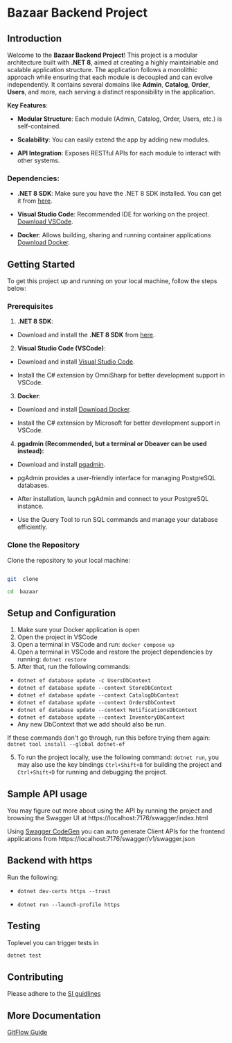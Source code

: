 # Bazaar Backend Project

  

## Introduction

  

Welcome to the **Bazaar Backend Project**! This project is a modular architecture built with **.NET 8**, aimed at creating a highly maintainable and scalable application structure. The application follows a monolithic approach while ensuring that each module is decoupled and can evolve independently. It contains several domains like **Admin**, **Catalog**, **Order**, **Users**, and more, each serving a distinct responsibility in the application.

  

**Key Features**:

-  **Modular Structure**: Each module (Admin, Catalog, Order, Users, etc.) is self-contained.

-  **Scalability**: You can easily extend the app by adding new modules.

-  **API Integration**: Exposes RESTful APIs for each module to interact with other systems.

  

### Dependencies:

-  **.NET 8 SDK**: Make sure you have the .NET 8 SDK installed. You can get it from [here](https://dotnet.microsoft.com/download).

-  **Visual Studio Code**: Recommended IDE for working on the project. [Download VSCode](https://code.visualstudio.com/).

-  **Docker**: Allows building, sharing and running container applications [Download Docker](https://www.docker.com/).
  

## Getting Started

  

To get this project up and running on your local machine, follow the steps below:

  

### Prerequisites

1.  **.NET 8 SDK**:

- Download and install the **.NET 8 SDK** from [here](https://dotnet.microsoft.com/download).

2.  **Visual Studio Code (VSCode)**:

- Download and install [Visual Studio Code](https://code.visualstudio.com/).

- Install the C# extension by OmniSharp for better development support in VSCode.

3.  **Docker**:

- Download and install [Download Docker](https://www.docker.com/).

- Install the C# extension by Microsoft for better development support in VSCode.

4.  **pgadmin (Recommended, but a terminal or Dbeaver can be used instead):**

- Download and install [pgadmin](https://www.pgadmin.org/download/).

- pgAdmin provides a user-friendly interface for managing PostgreSQL databases.

- After installation, launch pgAdmin and connect to your PostgreSQL instance.

- Use the Query Tool to run SQL commands and manage your database efficiently.

### Clone the Repository

  

Clone the repository to your local machine:

  

```bash

git  clone  

cd  bazaar
```

## Setup and Configuration

1. Make sure your Docker application is open
2. Open the project in VSCode
3. Open a terminal in VSCode and run: `docker compose up`
3. Open a terminal in VSCode and restore the project dependencies by running: `dotnet restore`
4. After that, run the following commands: 
- `dotnet ef database update -c UsersDbContext`
- `dotnet ef database update --context StoreDbContext`
- `dotnet ef database update --context CatalogDbContext`
- `dotnet ef database update --context OrdersDbContext`
- `dotnet ef database update --context NotificationsDbContext`
- `dotnet ef database update --context InventoryDbContext`
- Any new DbContext that we add should also be run. 

If these commands don't go through, run this before trying them again: `dotnet tool install --global dotnet-ef`

5.  To run the project locally, use the following command: `dotnet run`, you may also use the key bindings `Ctrl+Shift+B` for building the project and `Ctrl+Shift+D` for running and debugging the project.

## Sample API usage
You may figure out more about using the API by running the project and browsing the Swagger UI at https://localhost:7176/swagger/index.html 

Using [Swagger CodeGen](https://github.com/swagger-api/swagger-codegen)  you can auto generate Client APIs for the frontend applications from https://localhost:7176/swagger/v1/swagger.json

## Backend with https

Run the following:

- `dotnet dev-certs https --trust`

- `dotnet run --launch-profile https`

## Testing
 Toplevel you can trigger tests in 
 
```bash
dotnet test
```

## Contributing
Please adhere to the [SI guidlines](https://www.atlassian.com/git/tutorials/comparing-workflows/gitflow-workflow)

## More Documentation
[GitFlow Guide](Gitflow.md)
